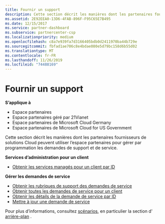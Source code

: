 ```yaml
---
title: Fournir un support
description: Cette section décrit les manières dont les partenaires fournisseurs de solutions Cloud peuvent utiliser l’espace partenaires pour gérer par programmation les demandes de support et de service.
ms.assetid: 2E92EEA0-13D6-4FAB-896F-F95C65E7B495
ms.date: 12/15/2017
ms.service: partner-dashboard
ms.subservice: partnercenter-csp
ms.localizationpriority: medium
ms.openlocfilehash: c8a7e939fa7d3166405bdb0d2411970ba44b729e
ms.sourcegitcommit: fbfad1ae706c8e4bdae080e5d79bc158d6b55d02
ms.translationtype: MT
ms.contentlocale: fr-FR
ms.lasthandoff: 11/26/2019
ms.locfileid: "74488169"
---
```

# <a name="provide-support"></a>Fournir un support


**S’applique à**

- Espace partenaires
- Espace partenaires géré par 21Vianet
- Espace partenaires de Microsoft Cloud Germany
- Espace partenaires de Microsoft Cloud for US Government

Cette section décrit les manières dont les partenaires fournisseurs de solutions Cloud peuvent utiliser l’espace partenaires pour gérer par programmation les demandes de support et de service.

**Services d’administration pour un client**

- [Obtenir les services managés pour un client par ID](get-the-managed-services-for-a-customer-by-id.md)

**Gérer les demandes de service**

- [Obtenir les rubriques de support des demandes de service](get-service-request-support-topics--pending-.md)
- [Obtenir toutes les demandes de service pour un client](get-all-service-requests-for-a-customer.md)
- [Obtenir les détails de la demande de service par ID](get-service-request-details-by-id.md)
- [Mettre à jour une demande de service](update-a-service-request.md)

Pour plus d’informations, consultez [scénarios](scenarios.md), en particulier la section d' [arrière-plan](scenarios.md#background) .

 

 




